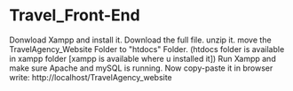 # Travel_Front-End

Donwload Xampp and install it. 
Download the full file. unzip it.
move the TravelAgency_Website Folder to "htdocs" Folder. (htdocs folder is available in xampp folder [xampp is available where u installed it])
Run Xampp and make sure Apache and mySQL is running.
Now copy-paste it in browser write: http://localhost/TravelAgency_website
